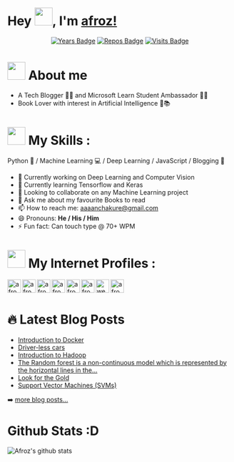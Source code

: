 # Hey <img src="https://github.com/afrozchakure/afrozchakure/blob/master/assets/wave.gif" width="40px">, I'm [afroz!](https://github.com/afrozchakure) 

<div align="center">

[![Years Badge](https://badges.pufler.dev/years/afrozchakure)](https://badges.pufler.dev)
[![Repos Badge](https://badges.pufler.dev/repos/afrozchakure)](https://badges.pufler.dev)
[![Visits Badge](https://badges.pufler.dev/visits/afrozchakure/Internity-Summer-Internship-Work)](https://badges.pufler.dev)

</div>

# <img src="https://media.giphy.com/media/VgCDAzcKvsR6OM0uWg/giphy.gif" width="40" draggable="false" > About me 
- A Tech Blogger 👨‍💻 and Microsoft Learn Student Ambassador 👨‍🎓
- Book Lover with interest in Artificial Intelligence 🤖📚  

# <img src="https://media.giphy.com/media/WUlplcMpOCEmTGBtBW/giphy.gif" width="40"> My Skills :
Python 🐍 / Machine Learning 💻 / Deep Learning / JavaScript / Blogging 💖

- 🔭 Currently working on Deep Learning and Computer Vision 
- 🌱 Currently learning Tensorflow and Keras 
- 👯 Looking to collaborate on any Machine Learning project
- 💬 Ask me about my favourite Books to read 
- 📫 How to reach me: aaaanchakure@gmail.com 
- 😄 Pronouns: **He / His / Him** 
- ⚡ Fun fact: Can touch type @ 70+ WPM

# <img src="https://media.giphy.com/media/T5nP7Nwu5FzMc/giphy.gif" width="40"> My Internet Profiles :  

<!-- Github -->
<a href="https://github.com/afrozchakure">
  <img align="left" alt="afrozchakure's github" width="30px" src="https://image.flaticon.com/icons/svg/2111/2111432.svg" draggable="false" />
</a> 
<!-- Medium -->
<a href="https://medium.com/@aaaanchakure">
  <img align="left" alt="afrozchakure's Medium" width="30px" src="https://github.com/afrozchakure/afrozchakure/blob/master/logos/medium-brands.svg" draggable="false" />
</a> 
<!-- Hackerrank -->
<a href="https://www.hackerrank.com/aaaanchakure?hr_r=1">
  <img align="left" alt="afroz's Hackerrank" width="30px" src="https://assets.brandfolder.com/y9ol94wb/v/331198/view@2x.png?v=1591971279" draggable="false" />
</a>
<!-- Hacker Noon -->
<a href="https://hackernoon.com/u/afroz-chakure">
  <img align="left" alt="afroz's Hackerrank" width="30px" src="https://github.com/afrozchakure/afrozchakure/blob/master/logos/hackernoon.jpeg" draggable="false" />
</a>
<!-- Stack Overflow -->
<a href="https://stackoverflow.com/users/10404589/afroz-chakure">
  <img align="left" alt="afroz's Hackerrank" width="30px" src="https://github.com/afrozchakure/afrozchakure/blob/master/logos/stackoverflow.png" draggable="false" />
</a>
<!-- Linkedin -->
<img href="https://www.linkedin.com/in/afroz-chakure-489780168/" align="left" alt="afrozchakure | LinkedIn" width="30px" src="https://github.com/afrozchakure/afrozchakure/blob/master/logos/linkedin.jpg" draggable="false"/>
<!-- Website -->
<img href="https://hardtasksin.wordpress.com" align="left" src='https://cdn.jsdelivr.net/npm/simple-icons@3.0.1/icons/icloud.svg' alt='website' width='30px' draggable="false">
<!-- Youtube -->
<img href="https://www.youtube.com/channel/UCPmy03SOvaSa7rFbp6x31Hw?view_as=subscriber" align="left" alt="afrozchakure | YouTube" width="30px" src="https://cdn.jsdelivr.net/npm/simple-icons@v3/icons/youtube.svg" draggable="false"/><br><br>

# 🔥 Latest Blog Posts
<!-- Medium:START -->
- [Introduction to Docker](https://medium.com/swlh/introduction-to-docker-96aad5eabb30?source=rss-e956e8d58684------2)
- [Driver-less cars](https://towardsdatascience.com/driver-less-cars-ec8c22b5187a?source=rss-e956e8d58684------2)
- [Introduction to Hadoop](https://towardsdatascience.com/introduction-to-hadoop-bd305512a28c?source=rss-e956e8d58684------2)
- [The Random forest is a non-continuous model which is represented by the horizontal lines in the…](https://medium.com/@aaaanchakure/the-random-forest-is-a-non-continous-model-which-is-represented-by-the-horizontal-lines-in-the-aadd49864ae2?source=rss-e956e8d58684------2)
- [Look for the Gold](https://medium.com/@aaaanchakure/look-for-the-gold-8bbe23757d64?source=rss-e956e8d58684------2)
- [Support Vector Machines (SVMs)](https://towardsdatascience.com/support-vector-machines-svms-4bcccbd78369?source=rss-e956e8d58684------2)
<!-- Medium:END -->

➡️ [more blog posts...](https://medium.com/@aaaanchakure)

# Github Stats :D
<p align="left">

![Afroz's github stats](https://github-readme-stats.vercel.app/api?username=afrozchakure&show_icons=true&theme=radical)
</p>